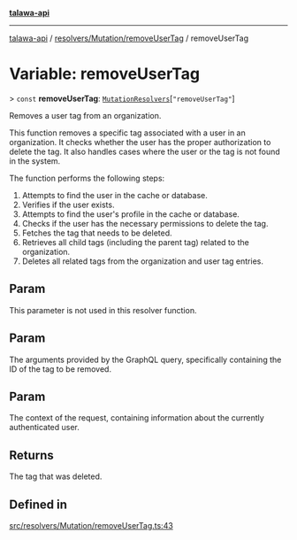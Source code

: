 [**talawa-api**](../../../../README.md)

***

[talawa-api](../../../../modules.md) / [resolvers/Mutation/removeUserTag](../README.md) / removeUserTag

# Variable: removeUserTag

\> `const` **removeUserTag**: [`MutationResolvers`](../../../../types/generatedGraphQLTypes/type-aliases/MutationResolvers.md)\[`"removeUserTag"`\]

Removes a user tag from an organization.

This function removes a specific tag associated with a user in an organization.
It checks whether the user has the proper authorization to delete the tag.
It also handles cases where the user or the tag is not found in the system.

The function performs the following steps:
1. Attempts to find the user in the cache or database.
2. Verifies if the user exists.
3. Attempts to find the user's profile in the cache or database.
4. Checks if the user has the necessary permissions to delete the tag.
5. Fetches the tag that needs to be deleted.
6. Retrieves all child tags (including the parent tag) related to the organization.
7. Deletes all related tags from the organization and user tag entries.

## Param

This parameter is not used in this resolver function.

## Param

The arguments provided by the GraphQL query, specifically containing the ID of the tag to be removed.

## Param

The context of the request, containing information about the currently authenticated user.

## Returns

The tag that was deleted.

## Defined in

[src/resolvers/Mutation/removeUserTag.ts:43](https://github.com/PalisadoesFoundation/talawa-api/blob/5c5b29a0ea487bda8306089fe128f43f3be29f94/src/resolvers/Mutation/removeUserTag.ts#L43)
